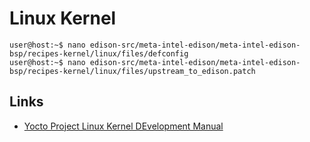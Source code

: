 Linux Kernel
==

    user@host:~$ nano edison-src/meta-intel-edison/meta-intel-edison-bsp/recipes-kernel/linux/files/defconfig
    user@host:~$ nano edison-src/meta-intel-edison/meta-intel-edison-bsp/recipes-kernel/linux/files/upstream_to_edison.patch

## Links

- [Yocto Project Linux Kernel DEvelopment Manual](http://www.yoctoproject.org/docs/latest/kernel-dev/kernel-dev.html)
